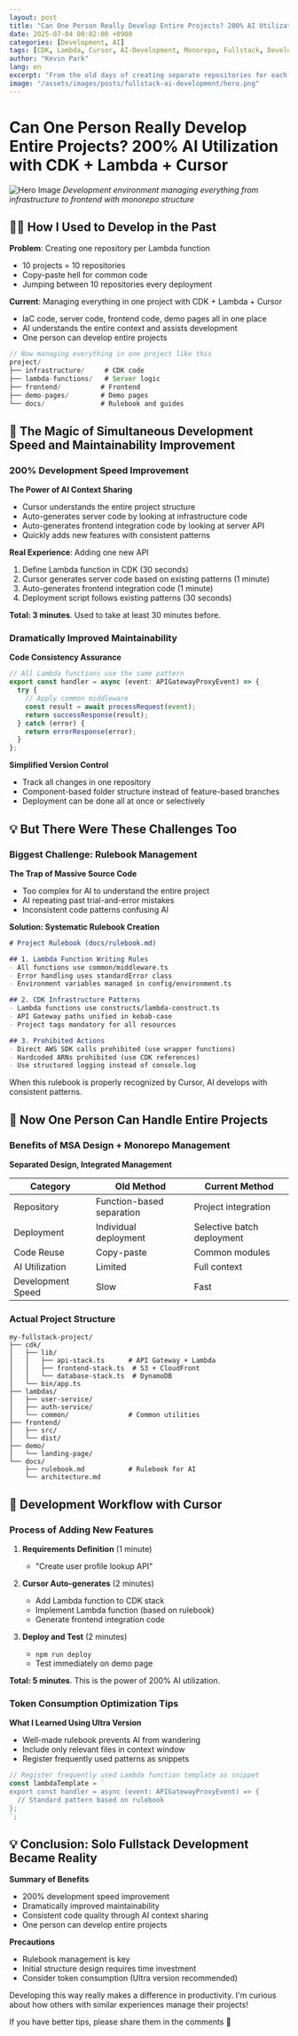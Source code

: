 ```yaml
---
layout: post
title: "Can One Person Really Develop Entire Projects? 200% AI Utilization with CDK + Lambda + Cursor"
date: 2025-07-04 00:02:00 +0900
categories: [Development, AI]
tags: [CDK, Lambda, Cursor, AI-Development, Monorepo, Fullstack, Development-Productivity]
author: "Kevin Park"
lang: en
excerpt: "From the old days of creating separate repositories for each Lambda function to developing entire projects solo with CDK + Lambda + Cursor - a journey of AI-powered development"
image: "/assets/images/posts/fullstack-ai-development/hero.png"
---
```


# Can One Person Really Develop Entire Projects? 200% AI Utilization with CDK + Lambda + Cursor

![Hero Image](/assets/images/posts/fullstack-ai-development/hero.png)
*Development environment managing everything from infrastructure to frontend with monorepo structure*

## 🤦‍♂️ How I Used to Develop in the Past

**Problem**: Creating one repository per Lambda function
- 10 projects = 10 repositories
- Copy-paste hell for common code
- Jumping between 10 repositories every deployment

**Current**: Managing everything in one project with CDK + Lambda + Cursor
- IaC code, server code, frontend code, demo pages all in one place
- AI understands the entire context and assists development
- One person can develop entire projects

```javascript
// Now managing everything in one project like this
project/
├── infrastructure/     # CDK code
├── lambda-functions/   # Server logic
├── frontend/          # Frontend
├── demo-pages/        # Demo pages
└── docs/              # Rulebook and guides
```

## 🚀 The Magic of Simultaneous Development Speed and Maintainability Improvement

### 200% Development Speed Improvement
**The Power of AI Context Sharing**
- Cursor understands the entire project structure
- Auto-generates server code by looking at infrastructure code
- Auto-generates frontend integration code by looking at server API
- Quickly adds new features with consistent patterns

**Real Experience**: Adding one new API
1. Define Lambda function in CDK (30 seconds)
2. Cursor generates server code based on existing patterns (1 minute)
3. Auto-generates frontend integration code (1 minute)
4. Deployment script follows existing patterns (30 seconds)

**Total: 3 minutes**. Used to take at least 30 minutes before.

### Dramatically Improved Maintainability
**Code Consistency Assurance**
```typescript
// All Lambda functions use the same pattern
export const handler = async (event: APIGatewayProxyEvent) => {
  try {
    // Apply common middleware
    const result = await processRequest(event);
    return successResponse(result);
  } catch (error) {
    return errorResponse(error);
  }
};
```

**Simplified Version Control**
- Track all changes in one repository
- Component-based folder structure instead of feature-based branches
- Deployment can be done all at once or selectively

## 💡 But There Were These Challenges Too

### Biggest Challenge: Rulebook Management
**The Trap of Massive Source Code**
- Too complex for AI to understand the entire project
- AI repeating past trial-and-error mistakes
- Inconsistent code patterns confusing AI

**Solution: Systematic Rulebook Creation**
```markdown
# Project Rulebook (docs/rulebook.md)

## 1. Lambda Function Writing Rules
- All functions use common/middleware.ts
- Error handling uses standardError class
- Environment variables managed in config/environment.ts

## 2. CDK Infrastructure Patterns
- Lambda functions use constructs/lambda-construct.ts
- API Gateway paths unified in kebab-case
- Project tags mandatory for all resources

## 3. Prohibited Actions
- Direct AWS SDK calls prohibited (use wrapper functions)
- Hardcoded ARNs prohibited (use CDK references)
- Use structured logging instead of console.log
```

When this rulebook is properly recognized by Cursor, AI develops with consistent patterns.

## 🎯 Now One Person Can Handle Entire Projects

### Benefits of MSA Design + Monorepo Management
**Separated Design, Integrated Management**

| Category | Old Method | Current Method |
|----------|------------|----------------|
| Repository | Function-based separation | Project integration |
| Deployment | Individual deployment | Selective batch deployment |
| Code Reuse | Copy-paste | Common modules |
| AI Utilization | Limited | Full context |
| Development Speed | Slow | Fast |

### Actual Project Structure
```
my-fullstack-project/
├── cdk/
│   ├── lib/
│   │   ├── api-stack.ts      # API Gateway + Lambda
│   │   ├── frontend-stack.ts  # S3 + CloudFront
│   │   └── database-stack.ts  # DynamoDB
│   └── bin/app.ts
├── lambdas/
│   ├── user-service/
│   ├── auth-service/
│   └── common/               # Common utilities
├── frontend/
│   ├── src/
│   └── dist/
├── demo/
│   └── landing-page/
└── docs/
    ├── rulebook.md           # Rulebook for AI
    └── architecture.md
```

## 🔧 Development Workflow with Cursor

### Process of Adding New Features
1. **Requirements Definition** (1 minute)
   - "Create user profile lookup API"

2. **Cursor Auto-generates** (2 minutes)
   - Add Lambda function to CDK stack
   - Implement Lambda function (based on rulebook)
   - Generate frontend integration code

3. **Deploy and Test** (2 minutes)
   - `npm run deploy`
   - Test immediately on demo page

**Total: 5 minutes**. This is the power of 200% AI utilization.

### Token Consumption Optimization Tips
**What I Learned Using Ultra Version**
- Well-made rulebook prevents AI from wandering
- Include only relevant files in context window
- Register frequently used patterns as snippets

```typescript
// Register frequently used Lambda function template as snippet
const lambdaTemplate = `
export const handler = async (event: APIGatewayProxyEvent) => {
  // Standard pattern based on rulebook
};
`;
```

## 💡 Conclusion: Solo Fullstack Development Became Reality

**Summary of Benefits**
- 200% development speed improvement
- Dramatically improved maintainability
- Consistent code quality through AI context sharing
- One person can develop entire projects

**Precautions**
- Rulebook management is key
- Initial structure design requires time investment
- Consider token consumption (Ultra version recommended)

Developing this way really makes a difference in productivity. I'm curious about how others with similar experiences manage their projects!

If you have better tips, please share them in the comments 🙏